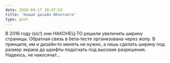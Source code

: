 ```yaml
---
date: 2016-04-17 10:47:53
title: 'Новый дизайн ВКонтакте'
type: post
---
```


В 2016 году (sic!) они НАКОНЕЦ‐ТО решили увеличить ширину страницы. Обратная связь в бета‐тесте организована через жопу.
В принципе, им и дизайн‐то менять не нужно, а лишь сделать ширину под размер экрана да шрифты подогнать под высокие
разрешения. Надеюсь, не накосячат…
